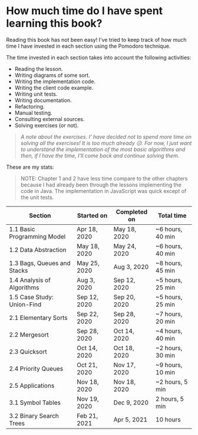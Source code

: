 # How much time do I have spent learning this book?

Reading this book has not been easy! I've tried to keep track of how much time I have invested in each section using the Pomodoro technique.

The time invested in each section takes into account the following activities:

- Reading the lesson.
- Writing diagrams of some sort.
- Writing the implementation code.
- Writing the client code example.
- Writing unit tests.
- Writing documentation.
- Refactoring.
- Manual testing.
- Consulting external sources.
- Solving exercises (or not).

> _A note about the exercises. I' have decided not to spend more time on solving all the exercises! It is too much already 😥. For now, I just want to understand the implementation of the most basic algorithms and then, if I have the time, I'll come back and continue solving them._

These are my stats:

> NOTE: Chapter 1 and 2 have less time compare to the other chapters because I had already been through the lessons implementing the code in Java. The implementation in JavaScript was quick except of the unit tests.

| Section                     | Started on   | Completed on | Total time       |
|-----------------------------|--------------|--------------|------------------|
| 1.1 Basic Programming Model | Apr 18, 2020 | May 18, 2020 | ~6 hours, 40 min |
| 1.2 Data Abstraction        | May 18, 2020 | May 24, 2020 | ~6 hours, 40 min |
| 1.3 Bags, Queues and Stacks | May 25, 2020 | Aug 3, 2020  | ~8 hours, 45 min |
| 1.4 Analysis of Algorithms  | Aug 3, 2020  | Sep 12, 2020 | ~5 hours, 25 min |
| 1.5 Case Study: Union-Find  | Sep 12, 2020 | Sep 20, 2020 | ~5 hours, 25 min |
| 2.1 Elementary Sorts        | Sep 22, 2020 | Sep 28, 2020 | ~7 hours, 20 min |
| 2.2 Mergesort               | Sep 28, 2020 | Oct 14, 2020 | ~4 hours, 40 min |
| 2.3 Quicksort               | Oct 14, 2020 | Oct 18, 2020 | ~2 hours, 30 min |
| 2.4 Priority Queues         | Oct 21, 2020 | Nov 17, 2020 | ~9 hours, 10 min |
| 2.5 Applications            | Nov 18, 2020 | Nov 18, 2020 | ~2 hours, 5 min  |
| 3.1 Symbol Tables           | Nov 19, 2020 | Dec 9, 2020  | 2 hours, 5 min   |
| 3.2 Binary Search Trees     | Feb 21, 2021 | Apr 5, 2021  | 10 hours         |
